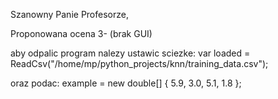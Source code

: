 Szanowny Panie Profesorze,

Proponowana ocena 3- (brak GUI)

aby odpalic program nalezy ustawic sciezke:
var loaded = ReadCsv("/home/mp/python_projects/knn/training_data.csv");

oraz podac:
example = new double[] { 5.9, 3.0, 5.1, 1.8 };